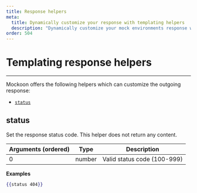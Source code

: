 ```yaml
---
title: Response helpers
meta:
  title: Dynamically customize your response with templating helpers
  description: "Dynamically customize your mock environments response with Mockoon's templating response helpers. All formats are supported: JSON, CSV, HTML, etc."
order: 504
---
```


# Templating response helpers

---

Mockoon offers the following helpers which can customize the outgoing response:

- [`status`](#status)

## status

Set the response status code. This helper does not return any content.

| Arguments (ordered) | Type   | Description                 |
| ------------------- | ------ | --------------------------- |
| 0                   | number | Valid status code (100-999) |

**Examples**

```handlebars
{{status 404}}
```
